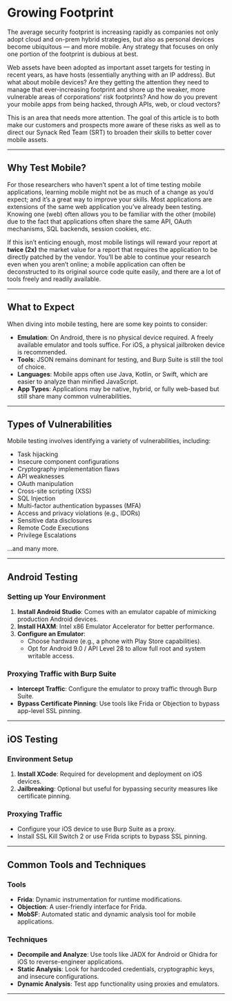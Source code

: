 # Growing Footprint

The average security footprint is increasing rapidly as companies not only adopt cloud and on-prem hybrid strategies, but also as personal devices become ubiquitous — and more mobile. Any strategy that focuses on only one portion of the footprint is dubious at best.

Web assets have been adopted as important asset targets for testing in recent years, as have hosts (essentially anything with an IP address). But what about mobile devices? Are they getting the attention they need to manage that ever-increasing footprint and shore up the weaker, more vulnerable areas of corporations’ risk footprints? And how do you prevent your mobile apps from being hacked, through APIs, web, or cloud vectors?

This is an area that needs more attention. The goal of this article is to both make our customers and prospects more aware of these risks as well as to direct our Synack Red Team (SRT) to broaden their skills to better cover mobile assets.

---

## Why Test Mobile?

For those researchers who haven’t spent a lot of time testing mobile applications, learning mobile might not be as much of a change as you’d expect; and it’s a great way to improve your skills. Most applications are extensions of the same web application you’ve already been testing. Knowing one (web) often allows you to be familiar with the other (mobile) due to the fact that applications often share the same API, OAuth mechanisms, SQL backends, session cookies, etc.

If this isn’t enticing enough, most mobile listings will reward your report at **twice (2x)** the market value for a report that requires the application to be directly patched by the vendor. You’ll be able to continue your research even when you aren’t online; a mobile application can often be deconstructed to its original source code quite easily, and there are a lot of tools freely and readily available.

---

## What to Expect

When diving into mobile testing, here are some key points to consider:

- **Emulation**: On Android, there is no physical device required. A freely available emulator and tools suffice. For iOS, a physical jailbroken device is recommended.
- **Tools**: JSON remains dominant for testing, and Burp Suite is still the tool of choice.
- **Languages**: Mobile apps often use Java, Kotlin, or Swift, which are easier to analyze than minified JavaScript.
- **App Types**: Applications may be native, hybrid, or fully web-based but still share many common vulnerabilities.

---

## Types of Vulnerabilities

Mobile testing involves identifying a variety of vulnerabilities, including:

- Task hijacking
- Insecure component configurations
- Cryptography implementation flaws
- API weaknesses
- OAuth manipulation
- Cross-site scripting (XSS)
- SQL Injection
- Multi-factor authentication bypasses (MFA)
- Access and privacy violations (e.g., IDORs)
- Sensitive data disclosures
- Remote Code Executions
- Privilege Escalations

…and many more.

---

## Android Testing

### Setting up Your Environment
1. **Install Android Studio**: Comes with an emulator capable of mimicking production Android devices.
2. **Install HAXM**: Intel x86 Emulator Accelerator for better performance.
3. **Configure an Emulator**:
    - Choose hardware (e.g., a phone with Play Store capabilities).
    - Opt for Android 9.0 / API Level 28 to allow full root and system writable access.

### Proxying Traffic with Burp Suite
- **Intercept Traffic**: Configure the emulator to proxy traffic through Burp Suite.
- **Bypass Certificate Pinning**: Use tools like Frida or Objection to bypass app-level SSL pinning.

---

## iOS Testing

### Environment Setup
1. **Install XCode**: Required for development and deployment on iOS devices.
2. **Jailbreaking**: Optional but useful for bypassing security measures like certificate pinning.

### Proxying Traffic
- Configure your iOS device to use Burp Suite as a proxy.
- Install SSL Kill Switch 2 or use Frida scripts to bypass SSL pinning.

---

## Common Tools and Techniques

### Tools
- **Frida**: Dynamic instrumentation for runtime modifications.
- **Objection**: A user-friendly interface for Frida.
- **MobSF**: Automated static and dynamic analysis tool for mobile applications.

### Techniques
- **Decompile and Analyze**: Use tools like JADX for Android or Ghidra for iOS to reverse-engineer applications.
- **Static Analysis**: Look for hardcoded credentials, cryptographic keys, and insecure configurations.
- **Dynamic Analysis**: Test app functionality using proxies and emulators.

---

